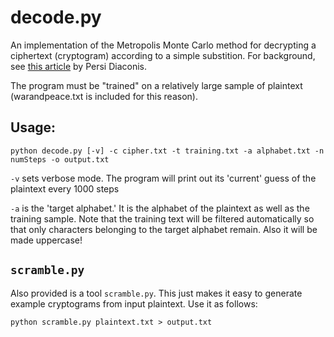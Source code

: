 decode.py
=========
An implementation of the Metropolis Monte Carlo method for decrypting a ciphertext (cryptogram) according to a simple substition. For background, see [this article](http://math.uchicago.edu/~shmuel/Network-course-readings/MCMCRev.pdf) by Persi Diaconis.

The program must be "trained"
on a relatively large sample of plaintext (warandpeace.txt is included for this reason).

Usage:
------
    python decode.py [-v] -c cipher.txt -t training.txt -a alphabet.txt -n numSteps -o output.txt

`-v` sets verbose mode. The program will print out its 'current' guess of the plaintext every 1000 steps

`-a` is the 'target alphabet.' It is the alphabet of the plaintext as well as the training sample.  Note that the training text will be filtered automatically so that only characters belonging to the target alphabet remain. Also it will be made uppercase!

`scramble.py`
-------------
Also provided is a tool `scramble.py`. This just makes it easy to generate example cryptograms from input plaintext. Use it as follows:

    python scramble.py plaintext.txt > output.txt

